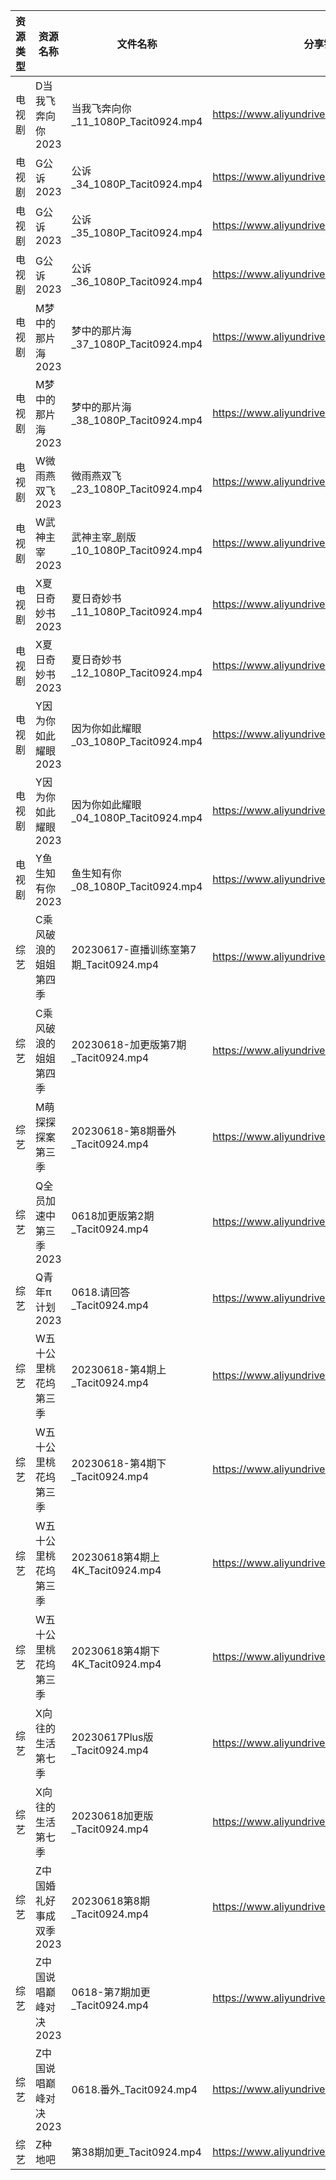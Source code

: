| 资源类型 | 资源名称           | 文件名称                            | 分享链接                                      | 更新时间       |
| ---- | -------------- | ------------------------------- | ----------------------------------------- | ---------- |
| 电视剧  | D当我飞奔向你2023    | 当我飞奔向你_11_1080P_Tacit0924.mp4   | https://www.aliyundrive.com/s/YhMD33vkgca | 2023-06-19 |
| 电视剧  | G公诉2023        | 公诉_34_1080P_Tacit0924.mp4       | https://www.aliyundrive.com/s/SKq7GkiMEWX | 2023-06-19 |
| 电视剧  | G公诉2023        | 公诉_35_1080P_Tacit0924.mp4       | https://www.aliyundrive.com/s/SKq7GkiMEWX | 2023-06-19 |
| 电视剧  | G公诉2023        | 公诉_36_1080P_Tacit0924.mp4       | https://www.aliyundrive.com/s/SKq7GkiMEWX | 2023-06-19 |
| 电视剧  | M梦中的那片海2023    | 梦中的那片海_37_1080P_Tacit0924.mp4   | https://www.aliyundrive.com/s/FuXhJiJpMjf | 2023-06-19 |
| 电视剧  | M梦中的那片海2023    | 梦中的那片海_38_1080P_Tacit0924.mp4   | https://www.aliyundrive.com/s/FuXhJiJpMjf | 2023-06-19 |
| 电视剧  | W微雨燕双飞2023     | 微雨燕双飞_23_1080P_Tacit0924.mp4    | https://www.aliyundrive.com/s/Uvq8Q8wJXgg | 2023-06-19 |
| 电视剧  | W武神主宰2023      | 武神主宰_剧版_10_1080P_Tacit0924.mp4  | https://www.aliyundrive.com/s/ob4cvT33feM | 2023-06-19 |
| 电视剧  | X夏日奇妙书2023     | 夏日奇妙书_11_1080P_Tacit0924.mp4    | https://www.aliyundrive.com/s/x7rCFpAvm6R | 2023-06-19 |
| 电视剧  | X夏日奇妙书2023     | 夏日奇妙书_12_1080P_Tacit0924.mp4    | https://www.aliyundrive.com/s/x7rCFpAvm6R | 2023-06-19 |
| 电视剧  | Y因为你如此耀眼2023   | 因为你如此耀眼_03_1080P_Tacit0924.mp4  | https://www.aliyundrive.com/s/WLdrmG3sqtA | 2023-06-19 |
| 电视剧  | Y因为你如此耀眼2023   | 因为你如此耀眼_04_1080P_Tacit0924.mp4  | https://www.aliyundrive.com/s/WLdrmG3sqtA | 2023-06-19 |
| 电视剧  | Y鱼生知有你2023     | 鱼生知有你_08_1080P_Tacit0924.mp4    | https://www.aliyundrive.com/s/PtcvTV9b9k4 | 2023-06-19 |
| 综艺   | C乘风破浪的姐姐第四季    | 20230617-直播训练室第7期_Tacit0924.mp4 | https://www.aliyundrive.com/s/PtzrForHMqQ | 2023-06-19 |
| 综艺   | C乘风破浪的姐姐第四季    | 20230618-加更版第7期_Tacit0924.mp4   | https://www.aliyundrive.com/s/PtzrForHMqQ | 2023-06-19 |
| 综艺   | M萌探探探案第三季      | 20230618-第8期番外_Tacit0924.mp4    | https://www.aliyundrive.com/s/S7KWk25DgnD | 2023-06-19 |
| 综艺   | Q全员加速中第三季2023  | 0618加更版第2期_Tacit0924.mp4        | https://www.aliyundrive.com/s/rnxNhpiZpVu | 2023-06-19 |
| 综艺   | Q青年π计划2023     | 0618.请回答_Tacit0924.mp4          | https://www.aliyundrive.com/s/PReFQ8C6eAn | 2023-06-19 |
| 综艺   | W五十公里桃花坞第三季    | 20230618-第4期上_Tacit0924.mp4     | https://www.aliyundrive.com/s/UM8vBhV25fT | 2023-06-19 |
| 综艺   | W五十公里桃花坞第三季    | 20230618-第4期下_Tacit0924.mp4     | https://www.aliyundrive.com/s/UM8vBhV25fT | 2023-06-19 |
| 综艺   | W五十公里桃花坞第三季    | 20230618第4期上4K_Tacit0924.mp4    | https://www.aliyundrive.com/s/UM8vBhV25fT | 2023-06-19 |
| 综艺   | W五十公里桃花坞第三季    | 20230618第4期下4K_Tacit0924.mp4    | https://www.aliyundrive.com/s/UM8vBhV25fT | 2023-06-19 |
| 综艺   | X向往的生活第七季      | 20230617Plus版_Tacit0924.mp4     | https://www.aliyundrive.com/s/82ytPLytcAd | 2023-06-19 |
| 综艺   | X向往的生活第七季      | 20230618加更版_Tacit0924.mp4       | https://www.aliyundrive.com/s/82ytPLytcAd | 2023-06-19 |
| 综艺   | Z中国婚礼好事成双季2023 | 20230618第8期_Tacit0924.mp4       | https://www.aliyundrive.com/s/HFDgXvrSAWT | 2023-06-19 |
| 综艺   | Z中国说唱巅峰对决2023  | 0618-第7期加更_Tacit0924.mp4        | https://www.aliyundrive.com/s/FyoCs3Ew7BN | 2023-06-19 |
| 综艺   | Z中国说唱巅峰对决2023  | 0618.番外_Tacit0924.mp4           | https://www.aliyundrive.com/s/FyoCs3Ew7BN | 2023-06-19 |
| 综艺   | Z种地吧           | 第38期加更_Tacit0924.mp4            | https://www.aliyundrive.com/s/X646VT8wnFZ | 2023-06-19 |
